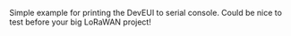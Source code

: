 Simple example for printing the DevEUI to serial console.
Could be nice to test before your big LoRaWAN project!
